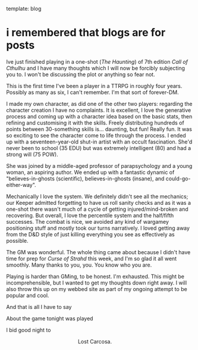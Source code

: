 template: blog

# i remembered that blogs are for posts

Ive just finished playing in a one-shot (_The Haunting_) of 7th edition _Call of Cthulhu_ and I have many thoughts which I will now be forcibly subjecting you to. I won't be discussing the plot or anything so fear not.

This is the first time I've been a player in a TTRPG in roughly four years. Possibly as many as six, I can't remember. I'm that sort of forever-DM.

I made my own character, as did one of the other two players: regarding the character creation I have no complaints. It is excellent, I love the generative process and coming up with a character idea based on the basic stats, then refining and customising it with the skills. Freely distributing hundreds of points between 30-something skills is... daunting, but fun! Really fun. It was so exciting to see the character come to life through the process. I ended up with a seventeen-year-old shut-in artist with an occult fascination. She'd never been to school (35 EDU) but was extremely intelligent (80) and had a strong will (75 POW).

She was joined by a middle-aged professor of parapsychology and a young woman, an aspiring author. We ended up with a fantastic dynamic of "believes-in-ghosts (scientific), believes-in-ghosts (insane), and could-go-either-way".

Mechanically I love the system. We definitely didn't see all the mechanics; our Keeper admitted forgetting to have us roll sanity checks and as it was a one-shot there wasn't much of a cycle of getting injured/mind-broken and recovering. But overall, I love the percentile system and the half/fifth successes. The combat is nice, we avoided any kind of wargamey positioning stuff and mostly took our turns narratively. I loved getting away from the D&D style of just killing everything you see as effectively as possible.

The GM was wonderful. The whole thing came about because I didn't have time for prep for _Curse of Strahd_ this week, and I'm so glad it all went smoothly. Many thanks to you, you. You know who you are.

Playing is harder than GMing, to be honest. I'm exhausted. This might be incomprehensible, but I wanted to get my thoughts down right away. I will also throw this up on my webbed site as part of my ongoing attempt to be popular and cool.

And that is all I have to say

About the game tonight was played

I bid good night to

‎‎‎‎‏‏‎ ‎‏‏‎ ‎‏‏‎ ‎‏‏‎ ‎‏‏‎ ‎‏‏‎ ‎‏‏‎ ‎‏‏‎ ‎‏‏‎ ‎‏‏‎ ‎‏‏‎ ‎‏‏‎ ‎‏‏‎ ‎‏‏‎ ‎‏‏‎ ‎‏‏‎ ‎‏‏‎ ‎‏‏‎ ‎‏‏‎ ‎‏‏‎ ‎‏‏‎ ‎‏‏‎ ‎‏‏‎ ‎‏‏‎ ‎‏‏‎ ‎‏‏‎ ‎‏‏‎ ‎‏‏‎ ‎‏‏‎ ‎‏‏‎ ‎‏‏‎ ‎‏‏‎ ‎‏‏‎ ‎‏‏‎‏‏‎ ‎‏‏‎ ‎‏‏‎ ‎‏‏‎ ‎‏‏‎ ‎‏‏‎ ‎‏‏‎ ‎‏‏‎ ‎‏‏‎ ‎‏‏‎ ‎‏‏‎ ‎‏‏‎ ‎‏‏‎ ‎‏‏‎ ‎‏‏‎ ‎‏‏‎ Lost Carcosa.

